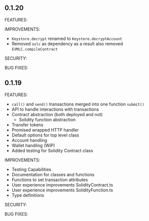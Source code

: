## 0.1.20

FEATURES:

IMPROVEMENTS:

-   `Keystore.decrypt` renamed to `Keystore.decryptAccount`
-   Removed `solc` as dependency as a result also removed `EVMLC.compileContract`

SECURITY:

BUG FIXES:

## 0.1.19

FEATURES:

-   `call()` and `send()` transactions merged into one function `submit()`
-   API to handle interactions with transactions
-   Contract abstraction (both deployed and not)
    -   Solidity function abstraction
-   Transfer tokens
-   Promised wrapped HTTP handler
-   Default options for top level class
-   Account handling
-   Wallet handling (WiP)
-   Added testing for Solidity Contract class

IMPROVEMENTS:

-   Testing Capabilities
-   Documentation for classes and functions
-   Functions to set transaction attributes
-   User experience improvements SolidityContract.ts
-   User experience improvements SolidityFunction.ts
-   Type definitions

SECURITY:

BUG FIXES:

